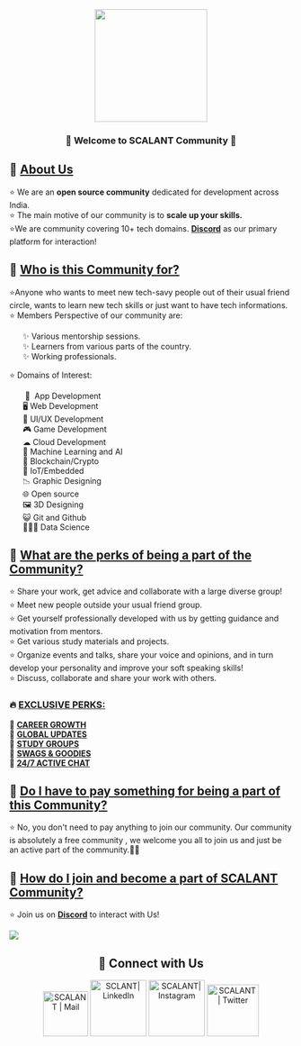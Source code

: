 <div align=center>
    <img width="200px" src="https://user-images.githubusercontent.com/97145602/179227949-af6983bf-f2c6-47fe-854f-4df503cdee13.jpeg" />
</div>
<h3 align="center">
🎉 Welcome to SCALANT Community 🎉
</h3>


<h2>📌 <ins>About Us</ins></h2>
<p>
    ⭐ We are an <b>open source community</b> dedicated for development across India. <br>
    ⭐ The main motive of our community is to <b>scale up your skills.</b> <br>
    ⭐We are community covering 10+ tech domains. <b><a href="https://discord.gg/hktmDREWkg">Discord</a></b> as our primary platform for interaction! <br>
</p>


<h2>📌 <ins>Who is this Community for?</ins></h2>
<p>
    ⭐Anyone who wants to meet new tech-savy people out of their usual friend circle, wants to learn new tech skills or just want to have tech informations.<br>
    ⭐   Members Perspective of our community are: <br> 
<!-- <p style="text-indent: 200px"> -->
    <ul>
        ✨ Various mentorship sessions. <br> 
        ✨ Learners from various parts of the country. <br> 
        ✨ Working professionals. <br>
         </ul>
    ⭐ Domains of Interest:
    <ul>       
        &nbsp;📱 &nbsp;App Development <br> 
        🖥️ Web Development <br> 
        🎨 UI/UX Development <br> 
        🎮 Game Development <br> 
        ☁  Cloud Development <br> 
        🧠 Machine Learning and AI <br> 
        🔗 Blockchain/Crypto <br> 
        🤖 IoT/Embedded <br> 
        📉 Graphic Designing <br>
        🌐 Open source <br>
        🖼  3D Designing <br>
        😺 Git and Github <br>
        👨🏻‍💻  Data Science <br>
    </ul>
    </p>
    
    
    
<h2>📌 <ins>What are the perks of being a part of the Community?</ins></h2>
<p>
    ⭐ Share your work, get advice and collaborate with a large diverse group! <br> 
    ⭐ Meet new people outside your usual friend group.<br>
    ⭐ Get yourself professionally developed with us by getting guidance and motivation from mentors. <br> 
    ⭐ Get various study materials and  projects. <br> 
    ⭐ Organize events and talks, share your voice and opinions, and in turn develop your personality and improve your soft speaking skills! <br>
    ⭐ Discuss, collaborate and share your work with others.
<br> 
    <h3>🔥 <ins>EXCLUSIVE PERKS:</ins></h3>
    🚀 <b><ins>CAREER GROWTH</ins></b> <br>
    🚀 <b><ins>GLOBAL UPDATES</ins></b> <br>
    🚀 <b><ins>STUDY GROUPS</ins></b> <br>
    🚀 <b><ins>SWAGS & GOODIES</ins></b> <br>
    🚀 <b><ins>24/7 ACTIVE CHAT</ins></b> <br>
</p>

<h2>📌 <ins>Do I have to pay something for being a part of this Community?</ins></h2>
<p>
    ⭐ No, you don't need to pay anything to join our community. Our community is absolutely a free community , we welcome you all to join us and just be an active part of the community.🥳🥳
</p>


<h2>📌 <ins>How do I join and become a part of <a href="https://www.scalant.in/">SCALANT Community</a>?</ins></h2>
<p>
    ⭐ Join us on <b><a href="https://discord.gg/hktmDREWkg">Discord</a></b> to interact with Us! <br>
   
</p>


![](https://user-images.githubusercontent.com/73097560/115834477-dbab4500-a447-11eb-908a-139a6edaec5c.gif)

<div align="center">
    
<h2 align="center"> 🔗 Connect with Us </h2>
    
[<img alt="SCALANT | Mail" width="80px" src="https://img.shields.io/badge/-Gmail-000000?logo=gmail&Color=0A66C2&style=flat-square" />](mailto:scalantofficial@gmail.com)
    [<img alt="SCLANT| LinkedIn" width="100px" src="https://img.shields.io/badge/-LinkedIn-000000?logo=linkedin&Color=0A66C2&style=flat-square" />](https://www.linkedin.com/company/scalant-official/mycompany/?viewAsMember=true)
    [<img alt="SCALANT| Instagram" width="100px" src="https://img.shields.io/badge/-Instagram-000000?logo=instagram&Color=0A66C2&style=flat-square" />](https://instagram.com/scalantofficial?igshid=YmMyMTA2M2Y=)
    [<img alt="SCALANT | Twitter" width="92px" src="https://img.shields.io/badge/-Twitter-000000?logo=twitter&Color=0A66C2&style=flat-square" />](https://twitter.com/Scalantofficial)
    
</div>

